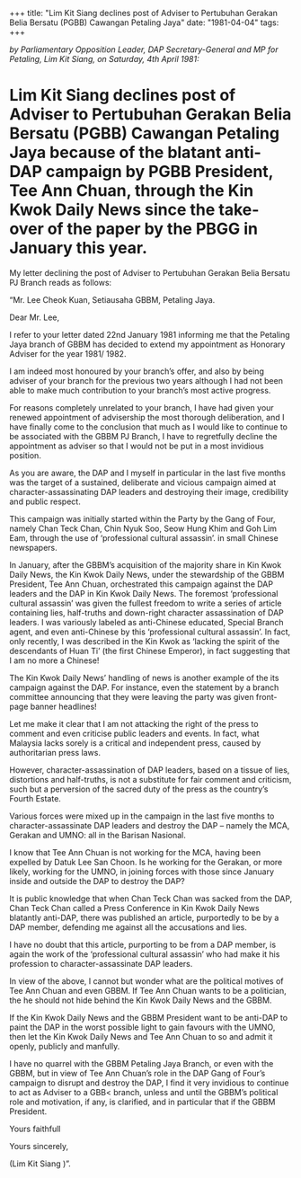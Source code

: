 +++ 
title: "Lim Kit Siang declines post of Adviser to Pertubuhan Gerakan Belia Bersatu (PGBB) Cawangan Petaling Jaya"
date: "1981-04-04"
tags:
+++

_by Parliamentary Opposition Leader, DAP Secretary-General and MP for Petaling, Lim Kit Siang, on Saturday, 4th April 1981:_

# Lim Kit Siang declines post of Adviser to Pertubuhan Gerakan Belia Bersatu (PGBB) Cawangan Petaling Jaya because of the blatant anti-DAP campaign by PGBB President, Tee Ann Chuan, through the Kin Kwok Daily News since the take-over of the paper by the PBGG in January this year.

My letter declining the post of Adviser to Pertubuhan Gerakan Belia Bersatu PJ Branch reads as follows:</u>

“Mr. Lee Cheok Kuan,
Setiausaha GBBM,
Petaling Jaya.

Dear Mr. Lee,

I refer to your letter dated 22nd January 1981 informing me that the Petaling Jaya branch of GBBM has decided to extend my appointment as Honorary Adviser for the year 1981/ 1982.

I am indeed most honoured by your branch’s offer, and also by being adviser of your branch for the previous two years although I had not been able to make much contribution to your branch’s most active progress.

For reasons completely unrelated to your branch, I have had given your renewed appointment of advisership the most thorough deliberation, and I have finally come to the conclusion that much as I would like to continue to be associated with the GBBM PJ Branch, I have to regretfully decline the appointment as adviser so that I would not be put in a most invidious position.

As you are aware, the DAP and I myself in particular in the last five months was the target of a sustained, deliberate and vicious campaign aimed at character-assassinating DAP leaders and destroying their image, credibility and public respect.

This campaign was initially started within the Party by the Gang of Four, namely Chan Teck Chan, Chin Nyuk Soo, Seow Hung Khim and Goh Lim Eam, through the use of ‘professional cultural assassin’. in small Chinese newspapers.

In January, after the GBBM’s acquisition of the majority share in Kin Kwok Daily News, the Kin Kwok Daily News, under the stewardship of the GBBM President, Tee Ann Chuan, orchestrated this campaign against the DAP leaders and the DAP in Kin Kwok Daily News. The foremost ‘professional cultural assassin’ was given the fullest freedom to write a series of article containing lies, half-truths and down-right character assassination of DAP leaders. I was variously labeled as anti-Chinese educated, Special Branch agent, and even anti-Chinese by this ‘professional cultural assassin’. In fact, only recently, I was described in the Kin Kwok as ‘lacking the spirit of the descendants of Huan Ti’ (the first Chinese Emperor), in fact suggesting that I am no more a Chinese!

The Kin Kwok Daily News’ handling of news is another example of the its campaign against the DAP. For instance, even the statement by a branch committee announcing that they were leaving the party was given front-page banner headlines!

Let me make it clear that I am not attacking the right of the press to comment and even criticise public leaders and events. In fact, what Malaysia lacks sorely is a critical and independent press, caused by authoritarian press laws.

However, character-assassination of DAP leaders, based on a tissue of lies, distortions and half-truths, is not a substitute for fair comment and criticism, such but a perversion of the sacred duty of the press as the country’s Fourth Estate.

Various forces were mixed up in the campaign in the last five months to character-assassinate DAP leaders and destroy the DAP – namely the MCA, Gerakan and UMNO: all in the Barisan Nasional.

I know that Tee Ann Chuan is not working for the MCA, having been expelled by Datuk Lee San Choon. Is he working for the Gerakan, or more likely, working for the UMNO, in joining forces with those since January inside and outside the DAP to destroy the DAP?

It is public knowledge that when Chan Teck Chan was sacked from the DAP, Chan Teck Chan called a Press Conference in Kin Kwok Daily News blatantly anti-DAP, there was published an article, purportedly to be by a DAP member, defending me against all the accusations and lies.

I have no doubt that this article, purporting to be from a DAP member, is again the work of the ‘professional cultural assassin’ who had make it his profession to character-assassinate DAP leaders.

In view of the above, I cannot but wonder what are the political motives of Tee Ann Chuan and even GBBM. If Tee Ann Chuan wants to be a politician, the he should not hide behind the Kin Kwok Daily News and the GBBM.

If the Kin Kwok Daily News and the GBBM President want to be anti-DAP to paint the DAP in the worst possible light to gain favours with the UMNO, then let the Kin Kwok Daily News and Tee Ann Chuan to so and admit it openly, publicly and manfully.

I have no quarrel with the GBBM Petaling Jaya Branch, or even with the GBBM, but in view of Tee Ann Chuan’s role in the DAP Gang of Four’s campaign to disrupt and destroy the DAP, I find it very invidious to continue to act as Adviser to a GBB< branch, unless and until the GBBM’s political role and motivation, if any, is clarified, and in particular that if the GBBM President.


Yours faithfull

Yours sincerely,

(Lim Kit Siang )”.

 
